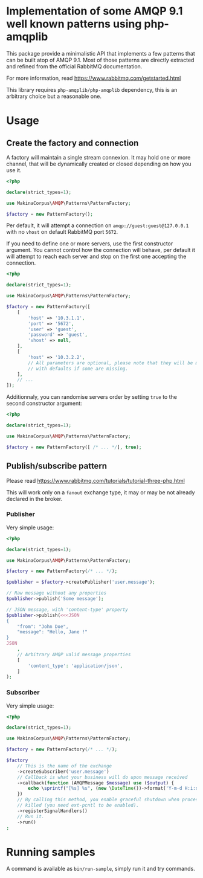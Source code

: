 # Implementation of some AMQP 9.1 well known patterns using php-amqplib

This package provide a minimalistic API that implements a few patterns that
can be built atop of AMQP 9.1. Most of those patterns are directly extracted
and refined from the official RabbitMQ documentation.

For more information, read https://www.rabbitmq.com/getstarted.html

This library requires `php-amqplib/php-amqplib` dependency, this is an
arbitrary choice but a reasonable one.

# Usage

## Create the factory and connection

A factory will maintain a single stream connexion. It may hold one or more
channel, that will be dynamically created or closed depending on how you
use it.

```php
<?php

declare(strict_types=1);

use MakinaCorpus\AMQP\Patterns\PatternFactory;

$factory = new PatternFactory();
```

Per default, it will attempt a connection on `amqp://guest:guest@127.0.0.1`
with no `vhost` on default RabbitMQ port `5672`.

If you need to define one or more servers, use the first constructor argument.
You cannot control how the connection will behave, per default it will
attempt to reach each server and stop on the first one accepting the connection.

```php
<?php

declare(strict_types=1);

use MakinaCorpus\AMQP\Patterns\PatternFactory;

$factory = new PatternFactory([
    [
        'host' => '10.3.1.1',
        'port' => '5672',
        'user' => 'guest',
        'password' => 'guest',
        'vhost' => null,
    ],
    [
        'host' => '10.3.2.2',
        // All parameters are optional, please note that they will be merged
        // with defaults if some are missing.
    ],
    // ...
]);
```

Additionnaly, you can randomise servers order by setting `true` to the second
constructor argument:


```php
<?php

declare(strict_types=1);

use MakinaCorpus\AMQP\Patterns\PatternFactory;

$factory = new PatternFactory([ /* ... */], true);
```

## Publish/subscribe pattern

Please read https://www.rabbitmq.com/tutorials/tutorial-three-php.html

This will work only on a `fanout` exchange type, it may or may be not already
declared in the broker.

### Publisher

Very simple usage:

```php
<?php

declare(strict_types=1);

use MakinaCorpus\AMQP\Patterns\PatternFactory;

$factory = new PatternFactory(/* ... */);

$publisher = $factory->createPublisher('user.message');

// Raw message without any properties
$publisher->publish('Some message');

// JSON message, with 'content-type' property
$publisher->publish(<<<JSON
{
    "from": "John Doe",
    "message": "Hello, Jane !"
}
JSON
    ,
    // Arbitrary AMQP valid message properties
    [
        'content_type': 'application/json',
    ]
);
```

### Subscriber

Very simple usage:

```php
<?php

declare(strict_types=1);

use MakinaCorpus\AMQP\Patterns\PatternFactory;

$factory = new PatternFactory(/* ... */);

$factory
    // This is the name of the exchange
    ->createSubscriber('user.message')
    // Callback is what your business will do upon message received
    ->callback(function (AMQPMessage $message) use ($output) {
        echo \sprintf("[%s] %s", (new \DateTime())->format('Y-m-d H:i:s'), $message->body));
    })
    // By calling this method, you enable graceful shutdown when process gets
    // killed (you need ext-pcntl to be enabled).
    ->registerSignalHandlers()
    // Run it.
    ->run()
;
```

# Running samples

A command is available as `bin/run-sample`, simply run it and try commands.


